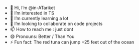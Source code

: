 - 👋 Hi, I’m @in-ATariket
- 👀 I’m interested in TS
- 🌱 I’m currently learning a lot 
- 💞️ I’m looking to collaborate on code projects
- 📫 How to reach me : just dont 
- 😄 Pronouns: Better / Than You
- ⚡ Fun fact: The red tuna can jump +25 feet out of the ocean

<!---
in-ATariket/in-ATariket is a ✨ special ✨ repository because its `README.md` (this file) appears on your GitHub profile.
You can click the Preview link to take a look at your changes.
--->
